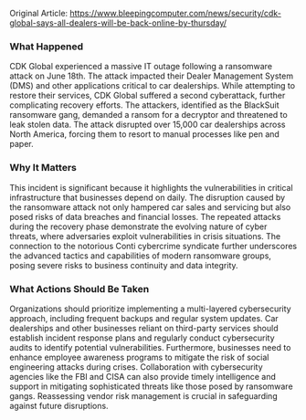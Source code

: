 Original Article: https://www.bleepingcomputer.com/news/security/cdk-global-says-all-dealers-will-be-back-online-by-thursday/

### What Happened

CDK Global experienced a massive IT outage following a ransomware attack on June 18th. The attack impacted their Dealer Management System (DMS) and other applications critical to car dealerships. While attempting to restore their services, CDK Global suffered a second cyberattack, further complicating recovery efforts. The attackers, identified as the BlackSuit ransomware gang, demanded a ransom for a decryptor and threatened to leak stolen data. The attack disrupted over 15,000 car dealerships across North America, forcing them to resort to manual processes like pen and paper.

### Why It Matters

This incident is significant because it highlights the vulnerabilities in critical infrastructure that businesses depend on daily. The disruption caused by the ransomware attack not only hampered car sales and servicing but also posed risks of data breaches and financial losses. The repeated attacks during the recovery phase demonstrate the evolving nature of cyber threats, where adversaries exploit vulnerabilities in crisis situations. The connection to the notorious Conti cybercrime syndicate further underscores the advanced tactics and capabilities of modern ransomware groups, posing severe risks to business continuity and data integrity.

### What Actions Should Be Taken

Organizations should prioritize implementing a multi-layered cybersecurity approach, including frequent backups and regular system updates. Car dealerships and other businesses reliant on third-party services should establish incident response plans and regularly conduct cybersecurity audits to identify potential vulnerabilities. Furthermore, businesses need to enhance employee awareness programs to mitigate the risk of social engineering attacks during crises. Collaboration with cybersecurity agencies like the FBI and CISA can also provide timely intelligence and support in mitigating sophisticated threats like those posed by ransomware gangs. Reassessing vendor risk management is crucial in safeguarding against future disruptions.